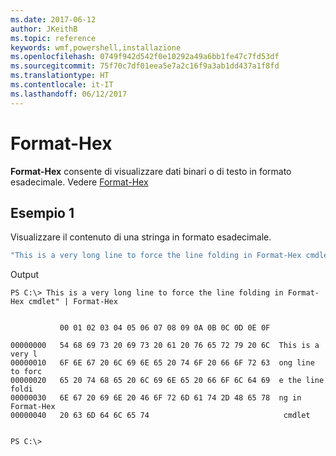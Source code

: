 ```yaml
---
ms.date: 2017-06-12
author: JKeithB
ms.topic: reference
keywords: wmf,powershell,installazione
ms.openlocfilehash: 0749f942d542f0e10292a49a6bb1fe47c7fd53df
ms.sourcegitcommit: 75f70c7df01eea5e7a2c16f9a3ab1dd437a1f8fd
ms.translationtype: HT
ms.contentlocale: it-IT
ms.lasthandoff: 06/12/2017
---
```

<a id="format-hex" class="xliff"></a>
# Format-Hex
**Format-Hex** consente di visualizzare dati binari o di testo in formato esadecimale. Vedere [Format-Hex](https://msdn.microsoft.com/en-us/powershell/reference/5.1/microsoft.powershell.utility/format-hex)

<a id="example-1" class="xliff"></a>
## Esempio 1
Visualizzare il contenuto di una stringa in formato esadecimale.

```PowerShell
"This is a very long line to force the line folding in Format-Hex cmdlet" | Format-Hex
```

Output
```
PS C:\> This is a very long line to force the line folding in Format-Hex cmdlet" | Format-Hex


           00 01 02 03 04 05 06 07 08 09 0A 0B 0C 0D 0E 0F

00000000   54 68 69 73 20 69 73 20 61 20 76 65 72 79 20 6C  This is a very l
00000010   6F 6E 67 20 6C 69 6E 65 20 74 6F 20 66 6F 72 63  ong line to forc
00000020   65 20 74 68 65 20 6C 69 6E 65 20 66 6F 6C 64 69  e the line foldi
00000030   6E 67 20 69 6E 20 46 6F 72 6D 61 74 2D 48 65 78  ng in Format-Hex
00000040   20 63 6D 64 6C 65 74                              cmdlet         


PS C:\>
```

